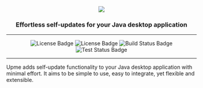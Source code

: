 <!-- Logo and description -->
<div align="center">
    <img src="https://github.com/user-attachments/assets/8de39442-70e1-4f33-b5e9-873211afd678"/>
    <h3 align="center">Effortless self-updates for your Java desktop application</h3>
</div>

<!-- Badges -->

---

<div align="center">
    <img alt="License Badge" src="https://img.shields.io/badge/Status-Design phase-yellow"/>
    <img alt="License Badge" src="https://img.shields.io/badge/License-MIT-blue"/>
    <img alt="Build Status Badge" src="https://github.com/olepoeschl/Upme/actions/workflows/build.yml/badge.svg?branch=main"/>
    <img alt="Test Status Badge" src="https://github.com/olepoeschl/Upme/actions/workflows/test.yml/badge.svg?branch=main"/>
</div>

---

<!-- What is Upme? -->
Upme adds self-update functionality to your Java desktop application with minimal effort. It aims to be simple to use, easy to integrate, yet flexible and extensible.

<!-- ## Why was Upme created? -->

<!-- ## Getting started -->

<!--
## Contributing
Contributions of all forms are welcome. If you are not sure about something, open an issue first or comment on an existing one, if applicable. Feel free to submit a pull request as soon as you are ready.
Thank you.
-->
